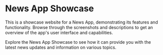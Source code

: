 # News App Showcase

This is a showcase website for a News App, demonstrating its features and functionality. Browse through the screenshots and descriptions to get an overview of the app's user interface and capabilities.

Explore the News App Showcase to see how it can provide you with the latest news updates and information on various topics.
